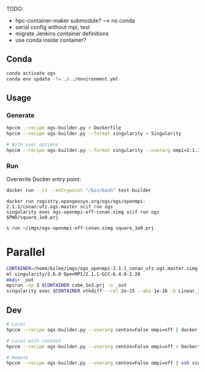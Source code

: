 TODO: 

- hpc-container-maker submodule? --> no conda
- serial config without mpi, test
- migrate Jenkins container definitions
- use conda inside container?

## Conda

```bash
conda activate ogs
conda env update -f=../../environment.yml
```

## Usage

### Generate

```bash
hpccm --recipe ogs-builder.py > Dockerfile
hpccm --recipe ogs-builder.py --format singularity > Singularity

# With user options
hpccm --recipe ogs-builder.py --format singularity --userarg ompi=2.1.3 centos=true
```

### Run

Overwrite Docker entry point:

```bash
docker run --it --entrypoint "/bin/bash" test-builder
```

```
docker run registry.opengeosys.org/ogs/ogs/openmpi-2.1.1/conan:ufz.ogs.master scif run ogs
singularity exec ogs-openmpi-off-conan.simg scif run ogs $PWD/square_1e0.prj

s run ~/imgs/ogs-openmpi-off-conan.simg square_1e0.prj
```

# Parallel

```bash
CONTAINER=/home/bilke/imgs/ogs_openmpi-2.1.1_conan_ufz.ogs.master.simg
ml singularity/2.6.0 OpenMPI/2.1.1-GCC-6.4.0-2.28
mkdir _out
mpirun -np 3 $CONTAINER cube_1e3.prj -o _out
singularity exec $CONTAINER vtkdiff --rel 2e-15 --abs 1e-16 -b Linear_1_to_minus1 -a pressure _out/cube_1e3_pcs_0_ts_1_t_1_000000_0.vtu cube_1e3_pcs_0_ts_1_t_1_000000_0.vtu
```

## Dev

```bash
# Local
hpccm --recipe ogs-builder.py --userarg centos=False ompi=off | docker build -t test-builder -

# Local with context
hpccm --recipe ogs-builder.py --userarg centos=False ompi=off > Dockerfile && docker build -t test-builder . && rm Dockerfile

# Remote
hpccm --recipe ogs-builder.py --userarg centos=False ompi=off | ssh singularity1 "docker build -t test-builder -"
```
